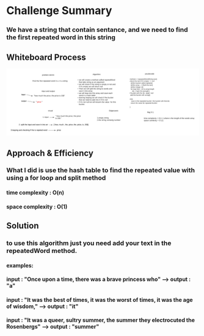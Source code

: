 # Challenge Summary
### We have a string that contain sentance, and we need to find the first repeated word in this string
## Whiteboard Process
![whiteboard](../assets/RepetedWord.png)
## Approach & Efficiency
### What I did is use the hash table to find the repeated value with using a for loop and split method
#### time complexity : O(n)
#### space complexity : O(1)

## Solution
### to use this algorithm just you need add your text in the repeatedWord method.
#### examples:

#### input : "Once upon a time, there was a brave princess who" --> output : "a"
#### input : "It was the best of times, it was the worst of times, it was the age of wisdom," --> output : "it"
#### input : "It was a queer, sultry summer, the summer they electrocuted the Rosenbergs" --> output : "summer"

